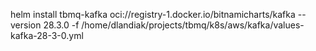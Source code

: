 helm install tbmq-kafka oci://registry-1.docker.io/bitnamicharts/kafka --version 28.3.0 -f
/home/dlandiak/projects/tbmq/k8s/aws/kafka/values-kafka-28-3-0.yml


